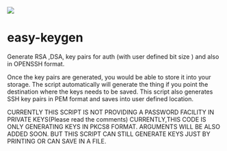 ![](https://i.imgur.com/itcZGAp.png)

# easy-keygen
Generate RSA ,DSA, key pairs for auth (with user defined bit size ) and also in OPENSSH format.

Once the key pairs are generated, you would be able to store it into your storage. The script automatically will generate  the thing if you point the destination where the keys needs to be saved.
This script also generates SSH key pairs in PEM format and saves into user defined location. 

CURRENTLY THIS SCRIPT IS NOT PROVIDING A PASSWORD FACILITY IN PRIVATE KEYS(Please read the comments) CURRENTLY,THIS CODE IS ONLY GENERATING KEYS IN PKCS8 FORMAT. ARGUMENTS WILL BE ALSO ADDED SOON. BUT THIS SCRIPT CAN STILL GENERATE KEYS JUST BY PRINTING OR CAN SAVE IN A FILE.

